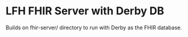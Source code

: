 # LFH FHIR Server with Derby DB

Builds on fhir-server/ directory to run with Derby as the FHIR database.